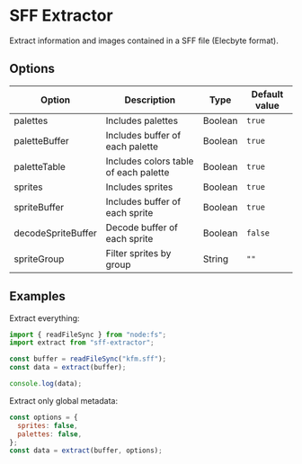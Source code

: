 # SFF Extractor

Extract information and images contained in a SFF file (Elecbyte format).

## Options

| Option             | Description                           | Type    | Default value |
| ------------------ | ------------------------------------- | ------- | ------------- |
| palettes           | Includes palettes                     | Boolean | `true`        |
| paletteBuffer      | Includes buffer of each palette       | Boolean | `true`        |
| paletteTable       | Includes colors table of each palette | Boolean | `true`        |
| sprites            | Includes sprites                      | Boolean | `true`        |
| spriteBuffer       | Includes buffer of each sprite        | Boolean | `true`        |
| decodeSpriteBuffer | Decode buffer of each sprite          | Boolean | `false`       |
| spriteGroup        | Filter sprites by group               | String  | `""`          |

## Examples

Extract everything:

```js
import { readFileSync } from "node:fs";
import extract from "sff-extractor";

const buffer = readFileSync("kfm.sff");
const data = extract(buffer);

console.log(data);
```

Extract only global metadata:

```js
const options = {
  sprites: false,
  palettes: false,
};
const data = extract(buffer, options);
```
